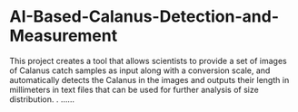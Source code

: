# AI-Based-Calanus-Detection-and-Measurement
This project creates a tool that allows scientists to provide a set of images of Calanus catch samples as input along with a conversion scale, and automatically detects the Calanus in the images and outputs their length in millimeters in text files that can be used for further analysis of size distribution.
.
......
